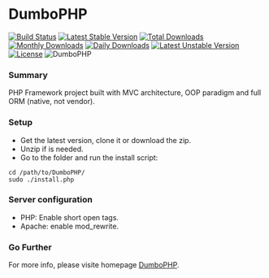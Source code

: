 # DumboPHP #
[![Build Status](https://travis-ci.org/rantes/DumboPHP.svg?branch=master)](https://travis-ci.org/rantes/DumboPHP)
[![Latest Stable Version](https://poser.pugx.org/rantes/dumbophp/v/stable)](https://packagist.org/packages/rantes/dumbophp) [![Total Downloads](https://poser.pugx.org/rantes/dumbophp/downloads)](https://packagist.org/packages/rantes/dumbophp) [![Monthly Downloads](https://poser.pugx.org/rantes/dumbophp/d/monthly)](https://packagist.org/packages/rantes/dumbophp) [![Daily Downloads](https://poser.pugx.org/rantes/dumbophp/d/daily)](https://packagist.org/packages/rantes/dumbophp) [![Latest Unstable Version](https://poser.pugx.org/rantes/dumbophp/v/unstable)](https://packagist.org/packages/rantes/dumbophp) [![License](https://poser.pugx.org/rantes/dumbophp/license)](https://packagist.org/packages/rantes/dumbophp)
![DumboPHP](http://www.dumbophp.com//images/dumbo_logo.png "DumboPHP")
### Summary ###

PHP Framework project built with MVC architecture, OOP paradigm and full ORM (native, not vendor).

### Setup ###

* Get the latest version, clone it or download the zip.
* Unzip if is needed.
* Go to the folder and run the install script:

```
cd /path/to/DumboPHP/
sudo ./install.php
```

### Server configuration ###

* PHP: Enable short open tags.
* Apache: enable mod_rewrite.

### Go Further ###

For more info, please visite homepage [DumboPHP](http://www.dumbophp.com/).